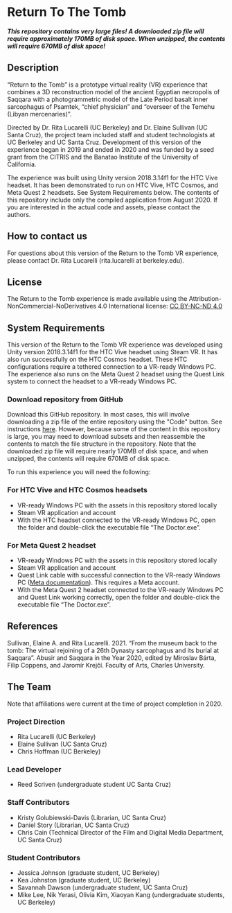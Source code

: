 # Return To The Tomb

***This repository contains very large files! A downloaded zip file will require approximately 170MB of disk space. When unzipped, the contents will require 670MB of disk space!***

## Description
“Return to the Tomb” is a prototype virtual reality (VR) experience that combines a 3D reconstruction model of the ancient Egyptian necropolis of Saqqara with a photogrammetric model of the Late Period basalt inner sarcophagus of Psamtek, “chief physician” and “overseer of the Temehu (Libyan mercenaries)”. 

Directed by Dr. Rita Lucarelli (UC Berkeley) and Dr. Elaine Sullivan (UC Santa Cruz), the project team included staff and student technologists at UC Berkeley and UC Santa Cruz. Development of this version of the experience began in 2019 and ended in 2020 and was funded by a seed grant from the CITRIS and the Banatao Institute of the University of California.

The experience was built using Unity version 2018.3.14f1 for the HTC Vive headset. It has been demonstrated to run on HTC Vive, HTC Cosmos, and Meta Quest 2 headsets. See System Requirements below. The contents of this repository include only the compiled application from August 2020. If you are interested in the actual code and assets, please contact the authors.

## How to contact us
For questions about this version of the Return to the Tomb VR experience, please contact Dr. Rita Lucarelli (rita.lucarelli at berkeley.edu).

## License
The Return to the Tomb experience is made available using the Attribution-NonCommercial-NoDerivatives 4.0 International license: [CC BY-NC-ND 4.0](https://creativecommons.org/licenses/by-nc-nd/4.0/)

## System Requirements
This version of the Return to the Tomb VR experience was developed using Unity version 2018.3.14f1 for the HTC Vive headset using Steam VR. It has also run successfully on the HTC Cosmos headset. These HTC configurations require a tethered connection to a VR-ready Windows PC. The experience also runs on the Meta Quest 2 headset using the Quest Link system to connect the headset to a VR-ready Windows PC.

### Download repository from GitHub
Download this GitHub repository. In most cases, this will involve downloading a zip file of the entire repository using the "Code" button. See instructions [here](https://docs.github.com/en/repositories/working-with-files/using-files/downloading-source-code-archives). However, because some of the content in this repository is large, you may need to download subsets and then reassemble the contents to match the file structure in the repository. Note that the downloaded zip file will require nearly 170MB of disk space, and when unzipped, the contents will require 670MB of disk space.

To run this experience you will need the following:
### For HTC Vive and HTC Cosmos headsets
* VR-ready Windows PC with the assets in this repository stored locally
* Steam VR application and account
* With the HTC headset connected to the VR-ready Windows PC, open the folder and double-click the executable file “The Doctor.exe”. 

### For Meta Quest 2 headset
* VR-ready Windows PC with the assets in this repository stored locally
* Steam VR application and account
* Quest Link cable with successful connection to the VR-ready Windows PC ([Meta documentation](https://www.meta.com/help/quest/articles/headsets-and-accessories/oculus-link/connect-link-with-quest-2/)). This requires a Meta account.
* With the Meta Quest 2 headset connected to the VR-ready Windows PC and Quest Link working correctly, open the folder and double-click the executable file “The Doctor.exe”. 

## References
Sullivan, Elaine A. and Rita Lucarelli. 2021. “From the museum back to the tomb: The virtual rejoining of a 26th Dynasty sarcophagus and its burial at Saqqara”. Abusir and Saqqara in the Year 2020, edited by Miroslav Bárta, Filip Coppens, and Jaromír Krejčí. Faculty of Arts, Charles University.

## The Team
Note that affiliations were current at the time of project completion in 2020.

### Project Direction
* Rita Lucarelli (UC Berkeley)
* Elaine Sullivan (UC Santa Cruz)
* Chris Hoffman (UC Berkeley)

### Lead Developer
* Reed Scriven (undergraduate student UC Santa Cruz)

### Staff Contributors
* Kristy Golubiewski-Davis (Librarian, UC Santa Cruz)
* Daniel Story (Librarian, UC Santa Cruz)
* Chris Cain (Technical Director of the Film and Digital Media Department, UC Santa Cruz)

### Student Contributors
* Jessica Johnson (graduate student, UC Berkeley)
* Kea Johnston (graduate student, UC Berkeley)
* Savannah Dawson (undergraduate student, UC Santa Cruz)
* Mike Lee, Nik Yerasi, Olivia Kim, Xiaoyan Kang (undergraduate students, UC Berkeley)
